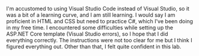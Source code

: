 I'm accustomed to using Visual Studio Code instead of Visual Studio, so it was a bit of a learning curve, and I am still learning. I would say I am proficient in HTML and CSS but need to practice C#, which I've been doing in my free time. I encountered some difficulties while setting up the ASP.NET Core template (Visual Studio errors), so I hope that I did everything correctly. The instructions were not too clear for me but I think I figured everything out. Other than that, I felt quite confident in this lab.
